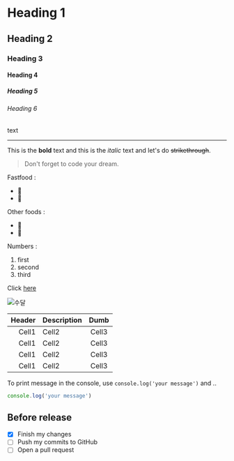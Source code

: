 <!-- Heading -->
# Heading 1
## Heading 2
### Heading 3
#### Heading 4
##### Heading 5
###### Heading 6
text

<!-- 줄 추가하기 -->
---

<!-- Text attributes -->
This is the **bold** text and this 
is the *italic* text and let's do
~~strikethrough~~.

<!-- Quote -->
> Don't forget to code your dream.

<!-- Bullet list -->
Fastfood :
* 🍕
* 🍔

Other foods :
- 🍟
- 🌭

<!-- Numbered list -->
Numbers :
1. first
2. second
3. third

<!-- Link -->
Click [here](https://www.google.com/)

<!-- Image -->
![수달](https://mblogthumb-phinf.pstatic.net/MjAxOTExMDhfMjYw/MDAxNTczMjAxOTM1MzY5.S3zKV2zpuUaa0tc8ItmGL_h5m0CVrtmYZxsOUc_ihA0g.aaQ_rpUcCyrw6ur8oa8XJbHFPFl2xrweecEdUu6GtLYg.JPEG.naverschool/GettyImages-1162414574.jpg?type=w800)

<!-- Table -->
|Header|Description|Dumb|
|--:|:--|:--:|
|Cell1|Cell2|Cell3|
|Cell1|Cell2|Cell3|
|Cell1|Cell2|Cell3|
|Cell1|Cell2|Cell3|

<!-- Code -->
To print message in the console, use
`console.log('your message')` and ..

```ts
console.log('your message')
```

<!-- CheckList -->

## Before release
- [x] Finish my changes
- [ ] Push my commits to GitHub
- [ ] Open a pull request

